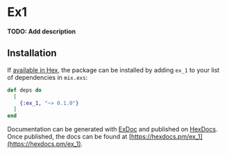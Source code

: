 # Ex1

**TODO: Add description**

## Installation

If [available in Hex](https://hex.pm/docs/publish), the package can be installed
by adding `ex_1` to your list of dependencies in `mix.exs`:

```elixir
def deps do
  [
    {:ex_1, "~> 0.1.0"}
  ]
end
```

Documentation can be generated with [ExDoc](https://github.com/elixir-lang/ex_doc)
and published on [HexDocs](https://hexdocs.pm). Once published, the docs can
be found at [https://hexdocs.pm/ex_1](https://hexdocs.pm/ex_1).

